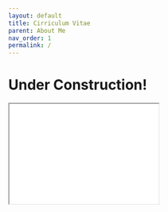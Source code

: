 ```yaml
---
layout: default
title: Cirriculum Vitae
parent: About Me
nav_order: 1
permalink: /
---
```


# Under Construction!

<iframe src="/docs/CV.pdf" height="200" width="300"></iframe>
